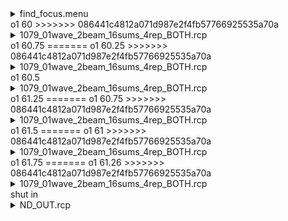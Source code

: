 <details><summary>find_focus.menu</summary><blockquote><pre><details><summary>find_focus.cbk</summary><blockquote><pre><details><summary>ND_IN.rcp</summary><blockquote><pre>nd in
</pre></blockquote></details><details><summary>Exposure_80.rcp</summary><blockquote><pre>exposure 80
</pre></blockquote></details><details><summary>dark_01wave_1beam_16sums_1rep_BOTH.rcp</summary><blockquote><pre>shut	in
data	rcam	both	656.28	16
data	rcam	both	656.28	16
data	rcam	both	656.28	16
data	rcam	both	656.28	16
data	rcam	both	656.28	16
data	rcam	both	656.28	16
data	rcam	both	656.28	16
data	rcam	both	656.28	16
data	rcam	both	656.28	16
data	rcam	both	656.28	16
</pre></blockquote></details><details><summary>530_focus.rcp</summary><blockquote><pre>prefilterrange 530
shut	out
o1 1.25
<details><summary>530_01wave_2beam_16sums_4rep_BOTH.rcp</summary><blockquote><pre>data	rcam	both	530.30	16
data	tcam	both	530.30	16
data	rcam	both	530.30	16
data	tcam	both	530.30	16
data	rcam	both	530.30	16
data	tcam	both	530.30	16
data	rcam	both	530.30	16
data	tcam	both	530.30	16
</pre></blockquote></details>o1 1.5
<details><summary>530_01wave_2beam_16sums_4rep_BOTH.rcp</summary><blockquote><pre>data	rcam	both	530.30	16
data	tcam	both	530.30	16
data	rcam	both	530.30	16
data	tcam	both	530.30	16
data	rcam	both	530.30	16
data	tcam	both	530.30	16
data	rcam	both	530.30	16
data	tcam	both	530.30	16
</pre></blockquote></details>o1 1.75
<details><summary>530_01wave_2beam_16sums_4rep_BOTH.rcp</summary><blockquote><pre>data	rcam	both	530.30	16
data	tcam	both	530.30	16
data	rcam	both	530.30	16
data	tcam	both	530.30	16
data	rcam	both	530.30	16
data	tcam	both	530.30	16
data	rcam	both	530.30	16
data	tcam	both	530.30	16
</pre></blockquote></details>o1 2
<details><summary>530_01wave_2beam_16sums_4rep_BOTH.rcp</summary><blockquote><pre>data	rcam	both	530.30	16
data	tcam	both	530.30	16
data	rcam	both	530.30	16
data	tcam	both	530.30	16
data	rcam	both	530.30	16
data	tcam	both	530.30	16
data	rcam	both	530.30	16
data	tcam	both	530.30	16
</pre></blockquote></details>o1 2.25
<details><summary>530_01wave_2beam_16sums_4rep_BOTH.rcp</summary><blockquote><pre>data	rcam	both	530.30	16
data	tcam	both	530.30	16
data	rcam	both	530.30	16
data	tcam	both	530.30	16
data	rcam	both	530.30	16
data	tcam	both	530.30	16
data	rcam	both	530.30	16
data	tcam	both	530.30	16
</pre></blockquote></details>o1 2.5
<details><summary>530_01wave_2beam_16sums_4rep_BOTH.rcp</summary><blockquote><pre>data	rcam	both	530.30	16
data	tcam	both	530.30	16
data	rcam	both	530.30	16
data	tcam	both	530.30	16
data	rcam	both	530.30	16
data	tcam	both	530.30	16
data	rcam	both	530.30	16
data	tcam	both	530.30	16
</pre></blockquote></details>o1 2.75
<details><summary>530_01wave_2beam_16sums_4rep_BOTH.rcp</summary><blockquote><pre>data	rcam	both	530.30	16
data	tcam	both	530.30	16
data	rcam	both	530.30	16
data	tcam	both	530.30	16
data	rcam	both	530.30	16
data	tcam	both	530.30	16
data	rcam	both	530.30	16
data	tcam	both	530.30	16
</pre></blockquote></details>o1 3
<details><summary>530_01wave_2beam_16sums_4rep_BOTH.rcp</summary><blockquote><pre>data	rcam	both	530.30	16
data	tcam	both	530.30	16
data	rcam	both	530.30	16
data	tcam	both	530.30	16
data	rcam	both	530.30	16
data	tcam	both	530.30	16
data	rcam	both	530.30	16
data	tcam	both	530.30	16
</pre></blockquote></details>o1 3.25
<details><summary>530_01wave_2beam_16sums_4rep_BOTH.rcp</summary><blockquote><pre>data	rcam	both	530.30	16
data	tcam	both	530.30	16
data	rcam	both	530.30	16
data	tcam	both	530.30	16
data	rcam	both	530.30	16
data	tcam	both	530.30	16
data	rcam	both	530.30	16
data	tcam	both	530.30	16
</pre></blockquote></details>shut in
</pre></blockquote></details><details><summary>637_focus.rcp</summary><blockquote><pre>prefilterrange 637
shut	out
o1 20.25
<details><summary>637_01wave_2beam_16sums_4rep_BOTH.rcp</summary><blockquote><pre>data	rcam	both	637.40	16
data	tcam	both	637.40	16
data	rcam	both	637.40	16
data	tcam	both	637.40	16
data	rcam	both	637.40	16
data	tcam	both	637.40	16
data	rcam	both	637.40	16
data	tcam	both	637.40	16
</pre></blockquote></details>o1 20.5
<details><summary>637_01wave_2beam_16sums_4rep_BOTH.rcp</summary><blockquote><pre>data	rcam	both	637.40	16
data	tcam	both	637.40	16
data	rcam	both	637.40	16
data	tcam	both	637.40	16
data	rcam	both	637.40	16
data	tcam	both	637.40	16
data	rcam	both	637.40	16
data	tcam	both	637.40	16
</pre></blockquote></details>o1 20.75
<details><summary>637_01wave_2beam_16sums_4rep_BOTH.rcp</summary><blockquote><pre>data	rcam	both	637.40	16
data	tcam	both	637.40	16
data	rcam	both	637.40	16
data	tcam	both	637.40	16
data	rcam	both	637.40	16
data	tcam	both	637.40	16
data	rcam	both	637.40	16
data	tcam	both	637.40	16
</pre></blockquote></details>o1 21
<details><summary>637_01wave_2beam_16sums_4rep_BOTH.rcp</summary><blockquote><pre>data	rcam	both	637.40	16
data	tcam	both	637.40	16
data	rcam	both	637.40	16
data	tcam	both	637.40	16
data	rcam	both	637.40	16
data	tcam	both	637.40	16
data	rcam	both	637.40	16
data	tcam	both	637.40	16
</pre></blockquote></details>o1 21.25
<details><summary>637_01wave_2beam_16sums_4rep_BOTH.rcp</summary><blockquote><pre>data	rcam	both	637.40	16
data	tcam	both	637.40	16
data	rcam	both	637.40	16
data	tcam	both	637.40	16
data	rcam	both	637.40	16
data	tcam	both	637.40	16
data	rcam	both	637.40	16
data	tcam	both	637.40	16
</pre></blockquote></details>o1 21.5
<details><summary>637_01wave_2beam_16sums_4rep_BOTH.rcp</summary><blockquote><pre>data	rcam	both	637.40	16
data	tcam	both	637.40	16
data	rcam	both	637.40	16
data	tcam	both	637.40	16
data	rcam	both	637.40	16
data	tcam	both	637.40	16
data	rcam	both	637.40	16
data	tcam	both	637.40	16
</pre></blockquote></details>o1 21.75
<details><summary>637_01wave_2beam_16sums_4rep_BOTH.rcp</summary><blockquote><pre>data	rcam	both	637.40	16
data	tcam	both	637.40	16
data	rcam	both	637.40	16
data	tcam	both	637.40	16
data	rcam	both	637.40	16
data	tcam	both	637.40	16
data	rcam	both	637.40	16
data	tcam	both	637.40	16
</pre></blockquote></details>o1 22
<details><summary>637_01wave_2beam_16sums_4rep_BOTH.rcp</summary><blockquote><pre>data	rcam	both	637.40	16
data	tcam	both	637.40	16
data	rcam	both	637.40	16
data	tcam	both	637.40	16
data	rcam	both	637.40	16
data	tcam	both	637.40	16
data	rcam	both	637.40	16
data	tcam	both	637.40	16
</pre></blockquote></details>o1 22.25
<details><summary>637_01wave_2beam_16sums_4rep_BOTH.rcp</summary><blockquote><pre>data	rcam	both	637.40	16
data	tcam	both	637.40	16
data	rcam	both	637.40	16
data	tcam	both	637.40	16
data	rcam	both	637.40	16
data	tcam	both	637.40	16
data	rcam	both	637.40	16
data	tcam	both	637.40	16
</pre></blockquote></details>shut in
</pre></blockquote></details><details><summary>656_focus.rcp</summary><blockquote><pre>prefilterrange 656
shut	out
o1 22
<details><summary>656_01wave_2beam_16sums_4rep_BOTH.rcp</summary><blockquote><pre>data	rcam	both	656.28	16
data	tcam	both	656.28	16
data	rcam	both	656.28	16
data	tcam	both	656.28	16
data	rcam	both	656.28	16
data	tcam	both	656.28	16
data	rcam	both	656.28	16
data	tcam	both	656.28	16
</pre></blockquote></details>o1 23.25
<details><summary>656_01wave_2beam_16sums_4rep_BOTH.rcp</summary><blockquote><pre>data	rcam	both	656.28	16
data	tcam	both	656.28	16
data	rcam	both	656.28	16
data	tcam	both	656.28	16
data	rcam	both	656.28	16
data	tcam	both	656.28	16
data	rcam	both	656.28	16
data	tcam	both	656.28	16
</pre></blockquote></details>o1 23.5
<details><summary>656_01wave_2beam_16sums_4rep_BOTH.rcp</summary><blockquote><pre>data	rcam	both	656.28	16
data	tcam	both	656.28	16
data	rcam	both	656.28	16
data	tcam	both	656.28	16
data	rcam	both	656.28	16
data	tcam	both	656.28	16
data	rcam	both	656.28	16
data	tcam	both	656.28	16
</pre></blockquote></details>o1 23.75
<details><summary>656_01wave_2beam_16sums_4rep_BOTH.rcp</summary><blockquote><pre>data	rcam	both	656.28	16
data	tcam	both	656.28	16
data	rcam	both	656.28	16
data	tcam	both	656.28	16
data	rcam	both	656.28	16
data	tcam	both	656.28	16
data	rcam	both	656.28	16
data	tcam	both	656.28	16
</pre></blockquote></details>o1 24
<details><summary>656_01wave_2beam_16sums_4rep_BOTH.rcp</summary><blockquote><pre>data	rcam	both	656.28	16
data	tcam	both	656.28	16
data	rcam	both	656.28	16
data	tcam	both	656.28	16
data	rcam	both	656.28	16
data	tcam	both	656.28	16
data	rcam	both	656.28	16
data	tcam	both	656.28	16
</pre></blockquote></details>o1 24.25
<details><summary>656_01wave_2beam_16sums_4rep_BOTH.rcp</summary><blockquote><pre>data	rcam	both	656.28	16
data	tcam	both	656.28	16
data	rcam	both	656.28	16
data	tcam	both	656.28	16
data	rcam	both	656.28	16
data	tcam	both	656.28	16
data	rcam	both	656.28	16
data	tcam	both	656.28	16
</pre></blockquote></details>o1 24.5
<details><summary>656_01wave_2beam_16sums_4rep_BOTH.rcp</summary><blockquote><pre>data	rcam	both	656.28	16
data	tcam	both	656.28	16
data	rcam	both	656.28	16
data	tcam	both	656.28	16
data	rcam	both	656.28	16
data	tcam	both	656.28	16
data	rcam	both	656.28	16
data	tcam	both	656.28	16
</pre></blockquote></details>o1 24.75
<details><summary>656_01wave_2beam_16sums_4rep_BOTH.rcp</summary><blockquote><pre>data	rcam	both	656.28	16
data	tcam	both	656.28	16
data	rcam	both	656.28	16
data	tcam	both	656.28	16
data	rcam	both	656.28	16
data	tcam	both	656.28	16
data	rcam	both	656.28	16
data	tcam	both	656.28	16
</pre></blockquote></details>o1 25
<details><summary>656_01wave_2beam_16sums_4rep_BOTH.rcp</summary><blockquote><pre>data	rcam	both	656.28	16
data	tcam	both	656.28	16
data	rcam	both	656.28	16
data	tcam	both	656.28	16
data	rcam	both	656.28	16
data	tcam	both	656.28	16
data	rcam	both	656.28	16
data	tcam	both	656.28	16
</pre></blockquote></details>shut in
</pre></blockquote></details><details><summary>691_focus.rcp</summary><blockquote><pre>prefilterrange 691
shut	out
o1 27
<details><summary>691_01wave_2beam_16sums_4rep_BOTH.rcp</summary><blockquote><pre>data	rcam	both	691.80	16
data	tcam	both	691.80	16
data	rcam	both	691.80	16
data	tcam	both	691.80	16
data	rcam	both	691.80	16
data	tcam	both	691.80	16
data	rcam	both	691.80	16
data	tcam	both	691.80	16
</pre></blockquote></details>o1 27.25
<details><summary>691_01wave_2beam_16sums_4rep_BOTH.rcp</summary><blockquote><pre>data	rcam	both	691.80	16
data	tcam	both	691.80	16
data	rcam	both	691.80	16
data	tcam	both	691.80	16
data	rcam	both	691.80	16
data	tcam	both	691.80	16
data	rcam	both	691.80	16
data	tcam	both	691.80	16
</pre></blockquote></details>o1 27.5
<details><summary>691_01wave_2beam_16sums_4rep_BOTH.rcp</summary><blockquote><pre>data	rcam	both	691.80	16
data	tcam	both	691.80	16
data	rcam	both	691.80	16
data	tcam	both	691.80	16
data	rcam	both	691.80	16
data	tcam	both	691.80	16
data	rcam	both	691.80	16
data	tcam	both	691.80	16
</pre></blockquote></details>o1 27.75
<details><summary>691_01wave_2beam_16sums_4rep_BOTH.rcp</summary><blockquote><pre>data	rcam	both	691.80	16
data	tcam	both	691.80	16
data	rcam	both	691.80	16
data	tcam	both	691.80	16
data	rcam	both	691.80	16
data	tcam	both	691.80	16
data	rcam	both	691.80	16
data	tcam	both	691.80	16
</pre></blockquote></details>o1 28
<details><summary>691_01wave_2beam_16sums_4rep_BOTH.rcp</summary><blockquote><pre>data	rcam	both	691.80	16
data	tcam	both	691.80	16
data	rcam	both	691.80	16
data	tcam	both	691.80	16
data	rcam	both	691.80	16
data	tcam	both	691.80	16
data	rcam	both	691.80	16
data	tcam	both	691.80	16
</pre></blockquote></details>o1 28.25
<details><summary>691_01wave_2beam_16sums_4rep_BOTH.rcp</summary><blockquote><pre>data	rcam	both	691.80	16
data	tcam	both	691.80	16
data	rcam	both	691.80	16
data	tcam	both	691.80	16
data	rcam	both	691.80	16
data	tcam	both	691.80	16
data	rcam	both	691.80	16
data	tcam	both	691.80	16
</pre></blockquote></details>o1 28.5
<details><summary>691_01wave_2beam_16sums_4rep_BOTH.rcp</summary><blockquote><pre>data	rcam	both	691.80	16
data	tcam	both	691.80	16
data	rcam	both	691.80	16
data	tcam	both	691.80	16
data	rcam	both	691.80	16
data	tcam	both	691.80	16
data	rcam	both	691.80	16
data	tcam	both	691.80	16
</pre></blockquote></details>o1 28.75
<details><summary>691_01wave_2beam_16sums_4rep_BOTH.rcp</summary><blockquote><pre>data	rcam	both	691.80	16
data	tcam	both	691.80	16
data	rcam	both	691.80	16
data	tcam	both	691.80	16
data	rcam	both	691.80	16
data	tcam	both	691.80	16
data	rcam	both	691.80	16
data	tcam	both	691.80	16
</pre></blockquote></details>o1 29
shut in
</pre></blockquote></details><details><summary>706_focus.rcp</summary><blockquote><pre>prefilterrange 706
shut	out
o1 29
<details><summary>706_01wave_2beam_16sums_4rep_BOTH.rcp</summary><blockquote><pre>data	rcam	both	706.20	16
data	tcam	both	706.20	16
data	rcam	both	706.20	16
data	tcam	both	706.20	16
data	rcam	both	706.20	16
data	tcam	both	706.20	16
data	rcam	both	706.20	16
data	tcam	both	706.20	16
</pre></blockquote></details>o1 29.25
<details><summary>706_01wave_2beam_16sums_4rep_BOTH.rcp</summary><blockquote><pre>data	rcam	both	706.20	16
data	tcam	both	706.20	16
data	rcam	both	706.20	16
data	tcam	both	706.20	16
data	rcam	both	706.20	16
data	tcam	both	706.20	16
data	rcam	both	706.20	16
data	tcam	both	706.20	16
</pre></blockquote></details>o1 29.5
<details><summary>706_01wave_2beam_16sums_4rep_BOTH.rcp</summary><blockquote><pre>data	rcam	both	706.20	16
data	tcam	both	706.20	16
data	rcam	both	706.20	16
data	tcam	both	706.20	16
data	rcam	both	706.20	16
data	tcam	both	706.20	16
data	rcam	both	706.20	16
data	tcam	both	706.20	16
</pre></blockquote></details>o1 29.75
<details><summary>706_01wave_2beam_16sums_4rep_BOTH.rcp</summary><blockquote><pre>data	rcam	both	706.20	16
data	tcam	both	706.20	16
data	rcam	both	706.20	16
data	tcam	both	706.20	16
data	rcam	both	706.20	16
data	tcam	both	706.20	16
data	rcam	both	706.20	16
data	tcam	both	706.20	16
</pre></blockquote></details>o1 30
<details><summary>706_01wave_2beam_16sums_4rep_BOTH.rcp</summary><blockquote><pre>data	rcam	both	706.20	16
data	tcam	both	706.20	16
data	rcam	both	706.20	16
data	tcam	both	706.20	16
data	rcam	both	706.20	16
data	tcam	both	706.20	16
data	rcam	both	706.20	16
data	tcam	both	706.20	16
</pre></blockquote></details>o1 30.25
<details><summary>706_01wave_2beam_16sums_4rep_BOTH.rcp</summary><blockquote><pre>data	rcam	both	706.20	16
data	tcam	both	706.20	16
data	rcam	both	706.20	16
data	tcam	both	706.20	16
data	rcam	both	706.20	16
data	tcam	both	706.20	16
data	rcam	both	706.20	16
data	tcam	both	706.20	16
</pre></blockquote></details>o1 30.5
<details><summary>706_01wave_2beam_16sums_4rep_BOTH.rcp</summary><blockquote><pre>data	rcam	both	706.20	16
data	tcam	both	706.20	16
data	rcam	both	706.20	16
data	tcam	both	706.20	16
data	rcam	both	706.20	16
data	tcam	both	706.20	16
data	rcam	both	706.20	16
data	tcam	both	706.20	16
</pre></blockquote></details>o1 30.75
<details><summary>706_01wave_2beam_16sums_4rep_BOTH.rcp</summary><blockquote><pre>data	rcam	both	706.20	16
data	tcam	both	706.20	16
data	rcam	both	706.20	16
data	tcam	both	706.20	16
data	rcam	both	706.20	16
data	tcam	both	706.20	16
data	rcam	both	706.20	16
data	tcam	both	706.20	16
</pre></blockquote></details>o1 31
<details><summary>706_01wave_2beam_16sums_4rep_BOTH.rcp</summary><blockquote><pre>data	rcam	both	706.20	16
data	tcam	both	706.20	16
data	rcam	both	706.20	16
data	tcam	both	706.20	16
data	rcam	both	706.20	16
data	tcam	both	706.20	16
data	rcam	both	706.20	16
data	tcam	both	706.20	16
</pre></blockquote></details>shut in
</pre></blockquote></details><details><summary>789_focus.rcp</summary><blockquote><pre>prefilterrange 789
shut	out
o1 39
<details><summary>789_01wave_2beam_16sums_4rep_BOTH.rcp</summary><blockquote><pre>data	rcam	both	789.40	16
data	tcam	both	789.40	16
data	rcam	both	789.40	16
data	tcam	both	789.40	16
data	rcam	both	789.40	16
data	tcam	both	789.40	16
data	rcam	both	789.40	16
data	tcam	both	789.40	16
</pre></blockquote></details>o1 39.5
<details><summary>789_01wave_2beam_16sums_4rep_BOTH.rcp</summary><blockquote><pre>data	rcam	both	789.40	16
data	tcam	both	789.40	16
data	rcam	both	789.40	16
data	tcam	both	789.40	16
data	rcam	both	789.40	16
data	tcam	both	789.40	16
data	rcam	both	789.40	16
data	tcam	both	789.40	16
</pre></blockquote></details>o1 40
<details><summary>789_01wave_2beam_16sums_4rep_BOTH.rcp</summary><blockquote><pre>data	rcam	both	789.40	16
data	tcam	both	789.40	16
data	rcam	both	789.40	16
data	tcam	both	789.40	16
data	rcam	both	789.40	16
data	tcam	both	789.40	16
data	rcam	both	789.40	16
data	tcam	both	789.40	16
</pre></blockquote></details>o1 40.5
<details><summary>789_01wave_2beam_16sums_4rep_BOTH.rcp</summary><blockquote><pre>data	rcam	both	789.40	16
data	tcam	both	789.40	16
data	rcam	both	789.40	16
data	tcam	both	789.40	16
data	rcam	both	789.40	16
data	tcam	both	789.40	16
data	rcam	both	789.40	16
data	tcam	both	789.40	16
</pre></blockquote></details>o1 41
<details><summary>789_01wave_2beam_16sums_4rep_BOTH.rcp</summary><blockquote><pre>data	rcam	both	789.40	16
data	tcam	both	789.40	16
data	rcam	both	789.40	16
data	tcam	both	789.40	16
data	rcam	both	789.40	16
data	tcam	both	789.40	16
data	rcam	both	789.40	16
data	tcam	both	789.40	16
</pre></blockquote></details>o1 41.5
<details><summary>789_01wave_2beam_16sums_4rep_BOTH.rcp</summary><blockquote><pre>data	rcam	both	789.40	16
data	tcam	both	789.40	16
data	rcam	both	789.40	16
data	tcam	both	789.40	16
data	rcam	both	789.40	16
data	tcam	both	789.40	16
data	rcam	both	789.40	16
data	tcam	both	789.40	16
</pre></blockquote></details>shut in
</pre></blockquote></details><details><summary>1074_focus.rcp</summary><blockquote><pre>prefilterrange 1074
shut	out
o1 59.25
<details><summary>1074_01wave_2beam_16sums_4rep_BOTH.rcp</summary><blockquote><pre>data	rcam	both	1074.70	16
data	tcam	both	1074.70	16
data	rcam	both	1074.70	16
data	tcam	both	1074.70	16
data	rcam	both	1074.70	16
data	tcam	both	1074.70	16
data	rcam	both	1074.70	16
data	tcam	both	1074.70	16
</pre></blockquote></details>o1 59.5
<details><summary>1074_01wave_2beam_16sums_4rep_BOTH.rcp</summary><blockquote><pre>data	rcam	both	1074.70	16
data	tcam	both	1074.70	16
data	rcam	both	1074.70	16
data	tcam	both	1074.70	16
data	rcam	both	1074.70	16
data	tcam	both	1074.70	16
data	rcam	both	1074.70	16
data	tcam	both	1074.70	16
</pre></blockquote></details>o1 59.75
<details><summary>1074_01wave_2beam_16sums_4rep_BOTH.rcp</summary><blockquote><pre>data	rcam	both	1074.70	16
data	tcam	both	1074.70	16
data	rcam	both	1074.70	16
data	tcam	both	1074.70	16
data	rcam	both	1074.70	16
data	tcam	both	1074.70	16
data	rcam	both	1074.70	16
data	tcam	both	1074.70	16
</pre></blockquote></details>o1 60
<details><summary>1074_01wave_2beam_16sums_4rep_BOTH.rcp</summary><blockquote><pre>data	rcam	both	1074.70	16
data	tcam	both	1074.70	16
data	rcam	both	1074.70	16
data	tcam	both	1074.70	16
data	rcam	both	1074.70	16
data	tcam	both	1074.70	16
data	rcam	both	1074.70	16
data	tcam	both	1074.70	16
</pre></blockquote></details>o1 60.25
<details><summary>1074_01wave_2beam_16sums_4rep_BOTH.rcp</summary><blockquote><pre>data	rcam	both	1074.70	16
data	tcam	both	1074.70	16
data	rcam	both	1074.70	16
data	tcam	both	1074.70	16
data	rcam	both	1074.70	16
data	tcam	both	1074.70	16
data	rcam	both	1074.70	16
data	tcam	both	1074.70	16
</pre></blockquote></details>o1 60.5
<details><summary>1074_01wave_2beam_16sums_4rep_BOTH.rcp</summary><blockquote><pre>data	rcam	both	1074.70	16
data	tcam	both	1074.70	16
data	rcam	both	1074.70	16
data	tcam	both	1074.70	16
data	rcam	both	1074.70	16
data	tcam	both	1074.70	16
data	rcam	both	1074.70	16
data	tcam	both	1074.70	16
</pre></blockquote></details>o1 60.75
<details><summary>1074_01wave_2beam_16sums_4rep_BOTH.rcp</summary><blockquote><pre>data	rcam	both	1074.70	16
data	tcam	both	1074.70	16
data	rcam	both	1074.70	16
data	tcam	both	1074.70	16
data	rcam	both	1074.70	16
data	tcam	both	1074.70	16
data	rcam	both	1074.70	16
data	tcam	both	1074.70	16
</pre></blockquote></details>o1 61
<details><summary>1074_01wave_2beam_16sums_4rep_BOTH.rcp</summary><blockquote><pre>data	rcam	both	1074.70	16
data	tcam	both	1074.70	16
data	rcam	both	1074.70	16
data	tcam	both	1074.70	16
data	rcam	both	1074.70	16
data	tcam	both	1074.70	16
data	rcam	both	1074.70	16
data	tcam	both	1074.70	16
</pre></blockquote></details>o1 61.25
<details><summary>1074_01wave_2beam_16sums_4rep_BOTH.rcp</summary><blockquote><pre>data	rcam	both	1074.70	16
data	tcam	both	1074.70	16
data	rcam	both	1074.70	16
data	tcam	both	1074.70	16
data	rcam	both	1074.70	16
data	tcam	both	1074.70	16
data	rcam	both	1074.70	16
data	tcam	both	1074.70	16
</pre></blockquote></details>shut in
</pre></blockquote></details><details><summary>1079_focus.rcp</summary><blockquote><pre>prefilterrange 1079
shut	out
<<<<<<< HEAD
o1 59.75
=======
o1 59.25
>>>>>>> 086441c4812a071d987e2f4fb57766925535a70a
<details><summary>1079_01wave_2beam_16sums_4rep_BOTH.rcp</summary><blockquote><pre>data	rcam	both	1079.80	16
data	tcam	both	1079.80	16
data	rcam	both	1079.80	16
data	tcam	both	1079.80	16
data	rcam	both	1079.80	16
data	tcam	both	1079.80	16
data	rcam	both	1079.80	16
data	tcam	both	1079.80	16
<<<<<<< HEAD
</pre></blockquote></details>o1 60
=======
</pre></blockquote></details>o1 59.5
>>>>>>> 086441c4812a071d987e2f4fb57766925535a70a
<details><summary>1079_01wave_2beam_16sums_4rep_BOTH.rcp</summary><blockquote><pre>data	rcam	both	1079.80	16
data	tcam	both	1079.80	16
data	rcam	both	1079.80	16
data	tcam	both	1079.80	16
data	rcam	both	1079.80	16
data	tcam	both	1079.80	16
data	rcam	both	1079.80	16
data	tcam	both	1079.80	16
<<<<<<< HEAD
</pre></blockquote></details>o1 60.25
=======
</pre></blockquote></details>o1 59.75
>>>>>>> 086441c4812a071d987e2f4fb57766925535a70a
<details><summary>1079_01wave_2beam_16sums_4rep_BOTH.rcp</summary><blockquote><pre>data	rcam	both	1079.80	16
data	tcam	both	1079.80	16
data	rcam	both	1079.80	16
data	tcam	both	1079.80	16
data	rcam	both	1079.80	16
data	tcam	both	1079.80	16
data	rcam	both	1079.80	16
data	tcam	both	1079.80	16
<<<<<<< HEAD
</pre></blockquote></details>o1 60.5
=======
</pre></blockquote></details>o1 60
>>>>>>> 086441c4812a071d987e2f4fb57766925535a70a
<details><summary>1079_01wave_2beam_16sums_4rep_BOTH.rcp</summary><blockquote><pre>data	rcam	both	1079.80	16
data	tcam	both	1079.80	16
data	rcam	both	1079.80	16
data	tcam	both	1079.80	16
data	rcam	both	1079.80	16
data	tcam	both	1079.80	16
data	rcam	both	1079.80	16
data	tcam	both	1079.80	16
<<<<<<< HEAD
</pre></blockquote></details>o1 60.75
=======
</pre></blockquote></details>o1 60.25
>>>>>>> 086441c4812a071d987e2f4fb57766925535a70a
<details><summary>1079_01wave_2beam_16sums_4rep_BOTH.rcp</summary><blockquote><pre>data	rcam	both	1079.80	16
data	tcam	both	1079.80	16
data	rcam	both	1079.80	16
data	tcam	both	1079.80	16
data	rcam	both	1079.80	16
data	tcam	both	1079.80	16
data	rcam	both	1079.80	16
data	tcam	both	1079.80	16
</pre></blockquote></details>o1 60.5
<details><summary>1079_01wave_2beam_16sums_4rep_BOTH.rcp</summary><blockquote><pre>data	rcam	both	1079.80	16
data	tcam	both	1079.80	16
data	rcam	both	1079.80	16
data	tcam	both	1079.80	16
data	rcam	both	1079.80	16
data	tcam	both	1079.80	16
data	rcam	both	1079.80	16
data	tcam	both	1079.80	16
<<<<<<< HEAD
</pre></blockquote></details>o1 61.25
=======
</pre></blockquote></details>o1 60.75
>>>>>>> 086441c4812a071d987e2f4fb57766925535a70a
<details><summary>1079_01wave_2beam_16sums_4rep_BOTH.rcp</summary><blockquote><pre>data	rcam	both	1079.80	16
data	tcam	both	1079.80	16
data	rcam	both	1079.80	16
data	tcam	both	1079.80	16
data	rcam	both	1079.80	16
data	tcam	both	1079.80	16
data	rcam	both	1079.80	16
data	tcam	both	1079.80	16
<<<<<<< HEAD
</pre></blockquote></details>o1 61.5
=======
</pre></blockquote></details>o1 61
>>>>>>> 086441c4812a071d987e2f4fb57766925535a70a
<details><summary>1079_01wave_2beam_16sums_4rep_BOTH.rcp</summary><blockquote><pre>data	rcam	both	1079.80	16
data	tcam	both	1079.80	16
data	rcam	both	1079.80	16
data	tcam	both	1079.80	16
data	rcam	both	1079.80	16
data	tcam	both	1079.80	16
data	rcam	both	1079.80	16
data	tcam	both	1079.80	16
<<<<<<< HEAD
</pre></blockquote></details>o1 61.75
=======
</pre></blockquote></details>o1 61.26
>>>>>>> 086441c4812a071d987e2f4fb57766925535a70a
<details><summary>1079_01wave_2beam_16sums_4rep_BOTH.rcp</summary><blockquote><pre>data	rcam	both	1079.80	16
data	tcam	both	1079.80	16
data	rcam	both	1079.80	16
data	tcam	both	1079.80	16
data	rcam	both	1079.80	16
data	tcam	both	1079.80	16
data	rcam	both	1079.80	16
data	tcam	both	1079.80	16
</pre></blockquote></details>shut in
</pre></blockquote></details><details><summary>ND_OUT.rcp</summary><blockquote><pre>nd out
</pre></blockquote></details></pre></blockquote></details></pre></blockquote></details>